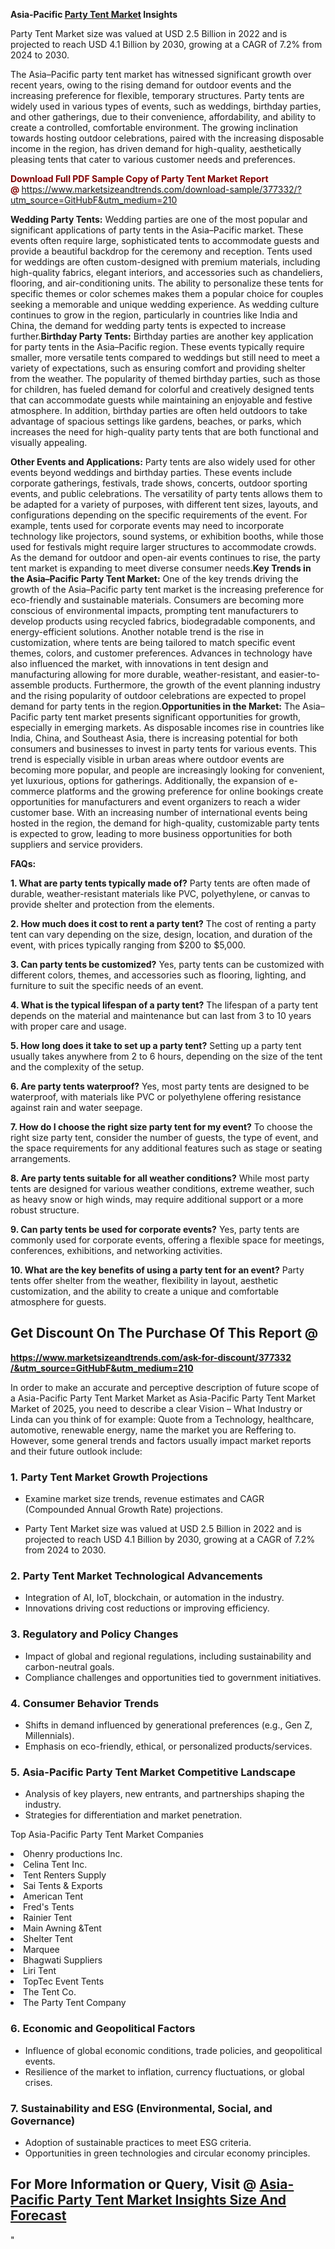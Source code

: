 <p><strong>Asia-Pacific&nbsp;<a href=""https://www.marketsizeandtrends.com/download-sample/377332/&amp;utm_source=GitHubF&amp;utm_medium=210"">Party Tent Market</a> Insights</strong></p><p>Party Tent Market size was valued at USD 2.5 Billion in 2022 and is projected to reach USD 4.1 Billion by 2030, growing at a CAGR of 7.2% from 2024 to 2030.</p><p><p>The Asia–Pacific party tent market has witnessed significant growth over recent years, owing to the rising demand for outdoor events and the increasing preference for flexible, temporary structures. Party tents are widely used in various types of events, such as weddings, birthday parties, and other gatherings, due to their convenience, affordability, and ability to create a controlled, comfortable environment. The growing inclination towards hosting outdoor celebrations, paired with the increasing disposable income in the region, has driven demand for high-quality, aesthetically pleasing tents that cater to various customer needs and preferences. <p><strong><span style="color: #800000;">Download Full PDF Sample Copy of Party Tent Market Report @</span>&nbsp;</strong><a href="https://www.marketsizeandtrends.com/download-sample/377332/?utm_source=GitHubF&amp;utm_medium=210" target="_blank">https://www.marketsizeandtrends.com/download-sample/377332/?utm_source=GitHubF&amp;utm_medium=210</a></p></p><p><strong>Wedding Party Tents:</strong> Wedding parties are one of the most popular and significant applications of party tents in the Asia–Pacific market. These events often require large, sophisticated tents to accommodate guests and provide a beautiful backdrop for the ceremony and reception. Tents used for weddings are often custom-designed with premium materials, including high-quality fabrics, elegant interiors, and accessories such as chandeliers, flooring, and air-conditioning units. The ability to personalize these tents for specific themes or color schemes makes them a popular choice for couples seeking a memorable and unique wedding experience. As wedding culture continues to grow in the region, particularly in countries like India and China, the demand for wedding party tents is expected to increase further.<strong>Birthday Party Tents:</strong> Birthday parties are another key application for party tents in the Asia–Pacific region. These events typically require smaller, more versatile tents compared to weddings but still need to meet a variety of expectations, such as ensuring comfort and providing shelter from the weather. The popularity of themed birthday parties, such as those for children, has fueled demand for colorful and creatively designed tents that can accommodate guests while maintaining an enjoyable and festive atmosphere. In addition, birthday parties are often held outdoors to take advantage of spacious settings like gardens, beaches, or parks, which increases the need for high-quality party tents that are both functional and visually appealing.<p><strong>Other Events and Applications:</strong> Party tents are also widely used for other events beyond weddings and birthday parties. These events include corporate gatherings, festivals, trade shows, concerts, outdoor sporting events, and public celebrations. The versatility of party tents allows them to be adapted for a variety of purposes, with different tent sizes, layouts, and configurations depending on the specific requirements of the event. For example, tents used for corporate events may need to incorporate technology like projectors, sound systems, or exhibition booths, while those used for festivals might require larger structures to accommodate crowds. As the demand for outdoor and open-air events continues to rise, the party tent market is expanding to meet diverse consumer needs.<strong>Key Trends in the Asia–Pacific Party Tent Market:</strong> One of the key trends driving the growth of the Asia–Pacific party tent market is the increasing preference for eco-friendly and sustainable materials. Consumers are becoming more conscious of environmental impacts, prompting tent manufacturers to develop products using recycled fabrics, biodegradable components, and energy-efficient solutions. Another notable trend is the rise in customization, where tents are being tailored to match specific event themes, colors, and customer preferences. Advances in technology have also influenced the market, with innovations in tent design and manufacturing allowing for more durable, weather-resistant, and easier-to-assemble products. Furthermore, the growth of the event planning industry and the rising popularity of outdoor celebrations are expected to propel demand for party tents in the region.<strong>Opportunities in the Market:</strong> The Asia–Pacific party tent market presents significant opportunities for growth, especially in emerging markets. As disposable incomes rise in countries like India, China, and Southeast Asia, there is increasing potential for both consumers and businesses to invest in party tents for various events. This trend is especially visible in urban areas where outdoor events are becoming more popular, and people are increasingly looking for convenient, yet luxurious, options for gatherings. Additionally, the expansion of e-commerce platforms and the growing preference for online bookings create opportunities for manufacturers and event organizers to reach a wider customer base. With an increasing number of international events being hosted in the region, the demand for high-quality, customizable party tents is expected to grow, leading to more business opportunities for both suppliers and service providers.<p><strong>FAQs:</strong></p><p><strong>1. What are party tents typically made of?</strong> Party tents are often made of durable, weather-resistant materials like PVC, polyethylene, or canvas to provide shelter and protection from the elements.</p><p><strong>2. How much does it cost to rent a party tent?</strong> The cost of renting a party tent can vary depending on the size, design, location, and duration of the event, with prices typically ranging from $200 to $5,000.</p><p><strong>3. Can party tents be customized?</strong> Yes, party tents can be customized with different colors, themes, and accessories such as flooring, lighting, and furniture to suit the specific needs of an event.</p><p><strong>4. What is the typical lifespan of a party tent?</strong> The lifespan of a party tent depends on the material and maintenance but can last from 3 to 10 years with proper care and usage.</p><p><strong>5. How long does it take to set up a party tent?</strong> Setting up a party tent usually takes anywhere from 2 to 6 hours, depending on the size of the tent and the complexity of the setup.</p><p><strong>6. Are party tents waterproof?</strong> Yes, most party tents are designed to be waterproof, with materials like PVC or polyethylene offering resistance against rain and water seepage.</p><p><strong>7. How do I choose the right size party tent for my event?</strong> To choose the right size party tent, consider the number of guests, the type of event, and the space requirements for any additional features such as stage or seating arrangements.</p><p><strong>8. Are party tents suitable for all weather conditions?</strong> While most party tents are designed for various weather conditions, extreme weather, such as heavy snow or high winds, may require additional support or a more robust structure.</p><p><strong>9. Can party tents be used for corporate events?</strong> Yes, party tents are commonly used for corporate events, offering a flexible space for meetings, conferences, exhibitions, and networking activities.</p><p><strong>10. What are the key benefits of using a party tent for an event?</strong> Party tents offer shelter from the weather, flexibility in layout, aesthetic customization, and the ability to create a unique and comfortable atmosphere for guests.</p></p><h2><strong>Get Discount On The Purchase Of This Report @&nbsp;</strong></h2><p><strong><a href=""https://www.marketsizeandtrends.com/ask-for-discount/377332/&amp;utm_source=GitHubF&amp;utm_medium=210"" target=""_blank"">https://www.marketsizeandtrends.com/ask-for-discount/377332<br />/&amp;utm_source=GitHubF&amp;utm_medium=210</a></strong></p><p>In order to make an accurate and perceptive description of future scope of a Asia-Pacific&nbsp;Party Tent Market Market as Asia-Pacific&nbsp;Party Tent Market Market of 2025, you need to describe a clear Vision &ndash; What Industry or Linda can you think of for example: Quote from a Technology, healthcare, automotive, renewable energy, name the market you are Reffering to. However, some general trends and factors usually impact market reports and their future outlook include:</p><h3>1.&nbsp;<strong>Party Tent Market Growth Projections</strong></h3><ul><li>Examine market size trends, revenue estimates and CAGR (Compounded Annual Growth Rate) projections.</li><li><p>Party Tent Market size was valued at USD 2.5 Billion in 2022 and is projected to reach USD 4.1 Billion by 2030, growing at a CAGR of 7.2% from 2024 to 2030.</p></li></ul><h3>2.&nbsp;<strong>Party Tent Market Technological Advancements</strong></h3><ul><li>Integration of AI, IoT, blockchain, or automation in the industry.</li><li>Innovations driving cost reductions or improving efficiency.</li></ul><h3>3.&nbsp;<strong>Regulatory and Policy Changes</strong></h3><ul><li>Impact of global and regional regulations, including sustainability and carbon-neutral goals.</li><li>Compliance challenges and opportunities tied to government initiatives.</li></ul><h3>4.&nbsp;<strong>Consumer Behavior Trends</strong></h3><ul><li>Shifts in demand influenced by generational preferences (e.g., Gen Z, Millennials).</li><li>Emphasis on eco-friendly, ethical, or personalized products/services.</li></ul><h3>5.&nbsp;<strong>Asia-Pacific Party Tent Market Competitive Landscape</strong></h3><ul><li>Analysis of key players, new entrants, and partnerships shaping the industry.</li><li>Strategies for differentiation and market penetration.</li></ul><p data-pm-slice=""1 1 []"">Top Asia-Pacific Party Tent Market Companies</p><div data-test-id=""""><p><li>Ohenry productions Inc.</li><li> Celina Tent Inc.</li><li> Tent Renters Supply</li><li> Sai Tents & Exports</li><li> American Tent</li><li> Fred's Tents</li><li> Rainier Tent</li><li> Main Awning &Tent</li><li> Shelter Tent</li><li> Marquee</li><li> Bhagwati Suppliers</li><li> Liri Tent</li><li> TopTec Event Tents</li><li> The Tent Co.</li><li> The Party Tent Company</li></p></div><h3>6.&nbsp;<strong>Economic and Geopolitical Factors</strong></h3><ul><li>Influence of global economic conditions, trade policies, and geopolitical events.</li><li>Resilience of the market to inflation, currency fluctuations, or global crises.</li></ul><h3>7.&nbsp;<strong>Sustainability and ESG (Environmental, Social, and Governance)</strong></h3><ul><li>Adoption of sustainable practices to meet ESG criteria.</li><li>Opportunities in green technologies and circular economy principles.</li></ul><h2><strong>For More Information or Query, Visit @&nbsp;</strong><a href=""https://www.verifiedmarketreports.com/product/party-tent-market/"" target=""_blank"">Asia-Pacific Party Tent Market Insights Size And Forecast</a></h2>"
